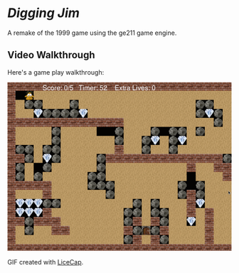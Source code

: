 # *Digging Jim*
A remake of the 1999 game using the ge211 game engine.

## Video Walkthrough

Here's a game play walkthrough:

<img src='walkthrough.gif' title='Video Walkthrough' width='' alt='Video Walkthrough' />

GIF created with [LiceCap](http://www.cockos.com/licecap/).

